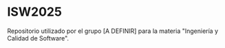 # ISW2025
Repositorio utilizado por el grupo [A DEFINIR] para la materia "Ingeniería y Calidad de Software".
